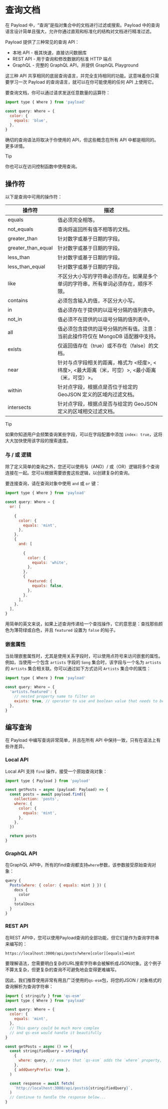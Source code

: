 # 查询文档

在 Payload 中，“查询”是指对集合中的文档进行过滤或搜索。Payload 中的查询语言设计简单且强大，允许你通过直观和标准化的结构对文档进行精准过滤。

Payload 提供了三种常见的查询 API：

- 本地 API - 极其快速，直接访问数据库
- REST API - 用于查询和修改数据的标准 HTTP 端点
- GraphQL - 完整的 GraphQL API，并提供 GraphQL Playground

这三种 API 共享相同的底层查询语言，并完全支持相同的功能。这意味着你只需要学习一次 Payload 的查询语言，就可以在你可能使用的任何 API 上使用它。

要查询文档，你可以通过请求发送任意数量的运算符：

```javascript
import type { Where } from 'payload'

const query: Where = {
  color: {
    equals: 'blue',
  },
}
```

确切的查询语法将取决于你使用的 API，但这些概念在所有 API 中都是相同的。更多详情。

> [!TIP]
>
> 你也可以在访问控制函数中使用查询。

## 操作符

以下是查询中可用的操作符：

| 操作符             | 描述                                                         |
| ------------------ | ------------------------------------------------------------ |
| equals             | 值必须完全相等。                                             |
| not_equals         | 查询将返回所有值不相等的文档。                               |
| greater_than       | 针对数字或基于日期的字段。                                   |
| greater_than_equal | 针对数字或基于日期的字段。                                   |
| less_than          | 针对数字或基于日期的字段。                                   |
| less_than_equal    | 针对数字或基于日期的字段。                                   |
| like               | 不区分大小写的字符串必须存在。如果是多个单词的字符串，所有单词必须存在，顺序不限。 |
| contains           | 必须包含输入的值，不区分大小写。                             |
| in                 | 值必须存在于提供的以逗号分隔的值列表中。                     |
| not_in             | 值必须不在提供的以逗号分隔的值列表中。                       |
| all                | 值必须包含提供的逗号分隔的所有值。注意：当前此操作符仅在 MongoDB 适配器中支持。 |
| exists             | 仅返回值存在（true）或不存在（false）的文档。                |
| near               | 针对与点字段相关的距离，格式为 <经度>, <纬度>, <最大距离（米，可空）>, <最小距离（米，可空）>。 |
| within             | 针对点字段，根据点是否位于给定的 GeoJSON 定义的区域内过滤文档。 |
| intersects         | 针对点字段，根据点是否与给定的 GeoJSON 定义的区域相交过滤文档。 |

> [!TIP]
>
> 如果你知道用户会频繁查询某些字段，可以在字段配置中添加 `index: true`，这将大大加快使用该字段的搜索速度。

### 与 / 或 逻辑

除了定义简单的查询之外，您还可以使用与（AND）/ 或（OR）逻辑将多个查询连接在一起。您可以根据需要嵌套这些逻辑，以创建复杂的查询。

要连接查询，请在查询对象中使用 `and` 或 `or` 键：

```javascript
import type { Where } from 'payload'

const query: Where = {
  or: [
    
    {
      color: {
        equals: 'mint',
      },
    },
    {
      and: [
        
        {
          color: {
            equals: 'white',
          },
        },
        {
          featured: {
            equals: false,
          },
        },
      ],
    },
  ],
}
```

用简单的英文来说，如果上述查询传递给一个查找操作，它的意思是：查找那些颜色为薄荷绿或白色，并且 `featured` 设置为 `false` 的帖子。

### 嵌套属性

当处理嵌套属性时，尤其是使用关系字段时，可以使用点符号来访问嵌套的属性。例如，当使用一个包含 `artists` 字段的 `Song` 集合时，该字段与一个名为 `artists` 的 `Artists` 集合相关联。你可以通过如下方式访问 `Artists` 集合中的属性：

```javascript
import type { Where } from 'payload'

const query: Where = {
  'artists.featured': {
    // nested property name to filter on
    exists: true, // operator to use and boolean value that needs to be true
  },
}
```

## 编写查询

在 Payload 中编写查询非常简单，并且在所有 API 中保持一致，只有在语法上有些许差异。

### Local API

Local API 支持 `find` 操作，接受一个原始查询对象：

```javascript
import type { Payload } from 'payload'

const getPosts = async (payload: Payload) => {
  const posts = await payload.find({
    collection: 'posts',
    where: {
      color: {
        equals: 'mint',
      },
    },
  })

  return posts
}
```

### GraphQL API

在GraphQL API中，所有的find查询都支持`where`参数，该参数接受原始查询对象：

```javascript
query {
  Posts(where: { color: { equals: mint } }) {
    docs {
      color
    }
    totalDocs
  }
}
```

### REST API

在REST API中，您可以使用Payload查询的全部功能，但它们是作为查询字符串来编写的：

`https://localhost:3000/api/posts?where[color][equals]=mint`

要理解语法，您需要明白复杂的URL搜索字符串会被解析成JSON对象。这个例子不算太复杂，但更复杂的查询不可避免地会变得更难编写。

因此，我们推荐使用非常有用且广泛使用的`qs-esm`包，将您的JSON / 对象格式的查询解析为查询字符串：

```javascript
import { stringify } from 'qs-esm'
import type { Where } from 'payload'

const query: Where = {
  color: {
    equals: 'mint',
  },
  // This query could be much more complex
  // and qs-esm would handle it beautifully
}

const getPosts = async () => {
  const stringifiedQuery = stringify(
    {
      where: query, // ensure that `qs-esm` adds the `where` property, too!
    },
    { addQueryPrefix: true },
  )

  const response = await fetch(
    `http://localhost:3000/api/posts${stringifiedQuery}`,
  )
  // Continue to handle the response below...
}
```


